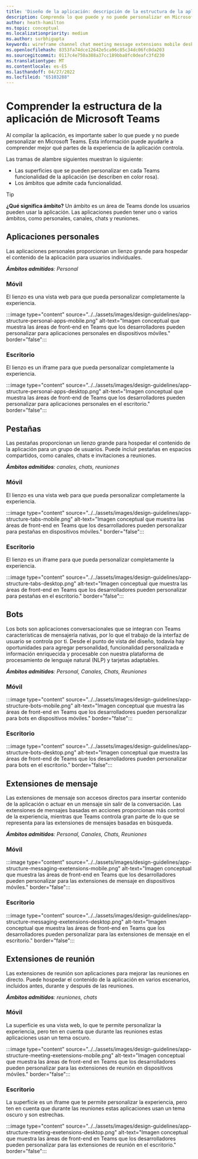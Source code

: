 ```yaml
---
title: 'Diseño de la aplicación: descripción de la estructura de la aplicación'
description: Comprenda lo que puede y no puede personalizar en Microsoft Teams al diseñar la aplicación.
author: heath-hamilton
ms.topic: conceptual
ms.localizationpriority: medium
ms.author: surbhigupta
keywords: wireframe channel chat meeting message extensions mobile desktop
ms.openlocfilehash: 8353fa74dce12642e5ca96c85c34dc06fc0da203
ms.sourcegitcommit: 0117c4e750a388a37cc189bba8fc0deafc3fd230
ms.translationtype: MT
ms.contentlocale: es-ES
ms.lasthandoff: 04/27/2022
ms.locfileid: "65103288"
---
```

# <a name="understand-the-microsoft-teams-app-structure"></a>Comprender la estructura de la aplicación de Microsoft Teams

Al compilar la aplicación, es importante saber lo que puede y no puede personalizar en Microsoft Teams. Esta información puede ayudarle a comprender mejor qué partes de la experiencia de la aplicación controla.

Las tramas de alambre siguientes muestran lo siguiente:

* Las superficies que se pueden personalizar en cada Teams funcionalidad de la aplicación (se describen en color rosa).
* Los ámbitos que admite cada funcionalidad.

> [!TIP]
> **¿Qué significa ámbito?** Un ámbito es un área de Teams donde los usuarios pueden usar la aplicación. Las aplicaciones pueden tener uno o varios ámbitos, como personales, canales, chats y reuniones.

## <a name="personal-apps"></a>Aplicaciones personales

Las aplicaciones personales proporcionan un lienzo grande para hospedar el contenido de la aplicación para usuarios individuales.

***Ámbitos admitidos**: Personal*

### <a name="mobile"></a>Móvil

El lienzo es una vista web para que pueda personalizar completamente la experiencia.

:::image type="content" source="../../assets/images/design-guidelines/app-structure-personal-apps-mobile.png" alt-text="Imagen conceptual que muestra las áreas de front-end en Teams que los desarrolladores pueden personalizar para aplicaciones personales en dispositivos móviles." border="false":::

### <a name="desktop"></a>Escritorio

El lienzo es un iframe para que pueda personalizar completamente la experiencia.

:::image type="content" source="../../assets/images/design-guidelines/app-structure-personal-apps-desktop.png" alt-text="Imagen conceptual que muestra las áreas de front-end de Teams que los desarrolladores pueden personalizar para aplicaciones personales en el escritorio." border="false":::

## <a name="tabs"></a>Pestañas

Las pestañas proporcionan un lienzo grande para hospedar el contenido de la aplicación para un grupo de usuarios. Puede incluir pestañas en espacios compartidos, como canales, chats e invitaciones a reuniones.

***Ámbitos admitidos**: canales, chats, reuniones*

### <a name="mobile"></a>Móvil

El lienzo es una vista web para que pueda personalizar completamente la experiencia.

:::image type="content" source="../../assets/images/design-guidelines/app-structure-tabs-mobile.png" alt-text="Imagen conceptual que muestra las áreas de front-end en Teams que los desarrolladores pueden personalizar para pestañas en dispositivos móviles." border="false":::

### <a name="desktop"></a>Escritorio

El lienzo es un iframe para que pueda personalizar completamente la experiencia.

:::image type="content" source="../../assets/images/design-guidelines/app-structure-tabs-desktop.png" alt-text="Imagen conceptual que muestra las áreas de front-end en Teams que los desarrolladores pueden personalizar para pestañas en el escritorio." border="false":::

## <a name="bots"></a>Bots

Los bots son aplicaciones conversacionales que se integran con Teams características de mensajería nativas, por lo que el trabajo de la interfaz de usuario se controla por ti. Desde el punto de vista del diseño, todavía hay oportunidades para agregar personalidad, funcionalidad personalizada e información enriquecida y procesable con nuestra plataforma de procesamiento de lenguaje natural (NLP) y tarjetas adaptables.

***Ámbitos admitidos**: Personal, Canales, Chats, Reuniones*

### <a name="mobile"></a>Móvil

:::image type="content" source="../../assets/images/design-guidelines/app-structure-bots-mobile.png" alt-text="Imagen conceptual que muestra las áreas de front-end en Teams que los desarrolladores pueden personalizar para bots en dispositivos móviles." border="false":::

### <a name="desktop"></a>Escritorio

:::image type="content" source="../../assets/images/design-guidelines/app-structure-bots-desktop.png" alt-text="Imagen conceptual que muestra las áreas de front-end de Teams que los desarrolladores pueden personalizar para bots en el escritorio." border="false":::

## <a name="message-extensions"></a>Extensiones de mensaje

Las extensiones de mensaje son accesos directos para insertar contenido de la aplicación o actuar en un mensaje sin salir de la conversación. Las extensiones de mensajes basadas en acciones proporcionan más control de la experiencia, mientras que Teams controla gran parte de lo que se representa para las extensiones de mensajes basadas en búsqueda.

***Ámbitos admitidos**: Personal, Canales, Chats, Reuniones*

### <a name="mobile"></a>Móvil

:::image type="content" source="../../assets/images/design-guidelines/app-structure-messaging-exetensions-mobile.png" alt-text="Imagen conceptual que muestra las áreas de front-end en Teams que los desarrolladores pueden personalizar para las extensiones de mensaje en dispositivos móviles." border="false":::

### <a name="desktop"></a>Escritorio

:::image type="content" source="../../assets/images/design-guidelines/app-structure-messaging-exetensions-desktop.png" alt-text="Imagen conceptual que muestra las áreas de front-end en Teams que los desarrolladores pueden personalizar para las extensiones de mensaje en el escritorio." border="false":::

## <a name="meeting-extensions"></a>Extensiones de reunión

Las extensiones de reunión son aplicaciones para mejorar las reuniones en directo. Puede hospedar el contenido de la aplicación en varios escenarios, incluidos antes, durante y después de las reuniones.

***Ámbitos admitidos**: reuniones, chats*

### <a name="mobile"></a>Móvil

La superficie es una vista web, lo que te permite personalizar la experiencia, pero ten en cuenta que durante las reuniones estas aplicaciones usan un tema oscuro.

:::image type="content" source="../../assets/images/design-guidelines/app-structure-meeting-exetensions-mobile.png" alt-text="Imagen conceptual que muestra las áreas de front-end en Teams que los desarrolladores pueden personalizar para las extensiones de reunión en dispositivos móviles." border="false":::

### <a name="desktop"></a>Escritorio

La superficie es un iframe que te permite personalizar la experiencia, pero ten en cuenta que durante las reuniones estas aplicaciones usan un tema oscuro y son estrechas.

:::image type="content" source="../../assets/images/design-guidelines/app-structure-meeting-exetensions-desktop.png" alt-text="Imagen conceptual que muestra las áreas de front-end en Teams que los desarrolladores pueden personalizar para las extensiones de reunión en el escritorio." border="false":::
